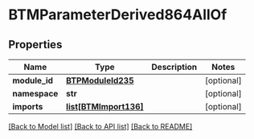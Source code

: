 # BTMParameterDerived864AllOf

## Properties
Name | Type | Description | Notes
------------ | ------------- | ------------- | -------------
**module_id** | [**BTPModuleId235**](BTPModuleId235.md) |  | [optional] 
**namespace** | **str** |  | [optional] 
**imports** | [**list[BTMImport136]**](BTMImport136.md) |  | [optional] 

[[Back to Model list]](../README.md#documentation-for-models) [[Back to API list]](../README.md#documentation-for-api-endpoints) [[Back to README]](../README.md)


